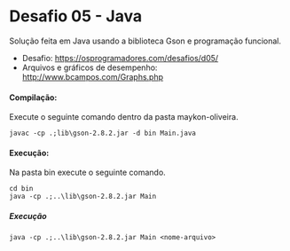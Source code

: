 # Desafio 05 - Java

Solução feita em Java usando a biblioteca Gson e programação funcional.

- Desafio: https://osprogramadores.com/desafios/d05/
- Arquivos e gráficos de desempenho: http://www.bcampos.com/Graphs.php

#### Compilação:

Execute o seguinte comando dentro da pasta maykon-oliveira.

```
javac -cp .;lib\gson-2.8.2.jar -d bin Main.java
```

#### Execução:

Na pasta bin execute o seguinte comando.

```
cd bin
java -cp .;..\lib\gson-2.8.2.jar Main
```

##### Execução

`java -cp .;..\lib\gson-2.8.2.jar Main <nome-arquivo>`